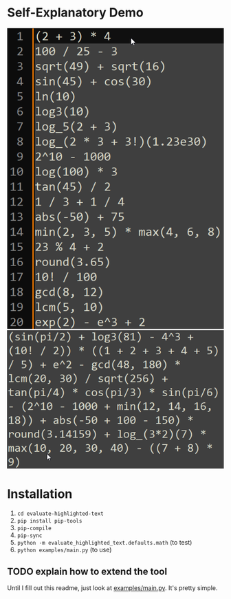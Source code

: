 # Self-Explanatory Demo
![demo 1](./readme-content/demo-many-small.gif)
![demo 2](./readme-content/demo-single-big.gif)

# Installation
1. `cd evaluate-highlighted-text`
2. `pip install pip-tools`
3. `pip-compile`
4. `pip-sync`
5. `python -m evaluate_highlighted_text.defaults.math` (to test)
6. `python examples/main.py` (to use)

## TODO explain how to extend the tool

Until I fill out this readme, just look at [examples/main.py](./examples/main.py). It's pretty simple.
